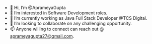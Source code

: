 - 👋 Hi, I’m @AprameyaGupta
- 👀 I’m interested in Software Development roles.
- 🌱 I’m currently working as Java Full Stack Developer @TCS Digital.
- 💞️ I’m looking to collaborate on any challenging opportunity.
- 📫 Anyone willing to connect can reach out @ aprameyagupta27@gmail.com.

<!---
AprameyaGupta/AprameyaGupta is a ✨ special ✨ repository because its `README.md` (this file) appears on your GitHub profile.
You can click the Preview link to take a look at your changes.
--->
